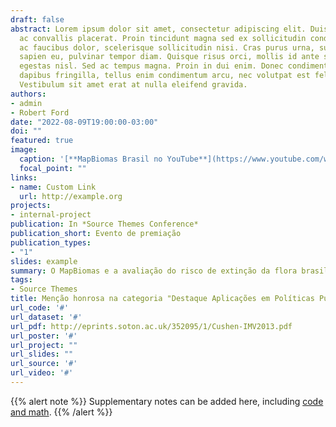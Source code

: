 ```yaml
---
draft: false
abstract: Lorem ipsum dolor sit amet, consectetur adipiscing elit. Duis posuere tellus
  ac convallis placerat. Proin tincidunt magna sed ex sollicitudin condimentum. Sed
  ac faucibus dolor, scelerisque sollicitudin nisi. Cras purus urna, suscipit quis
  sapien eu, pulvinar tempor diam. Quisque risus orci, mollis id ante sit amet, gravida
  egestas nisl. Sed ac tempus magna. Proin in dui enim. Donec condimentum, sem id
  dapibus fringilla, tellus enim condimentum arcu, nec volutpat est felis vel metus.
  Vestibulum sit amet erat at nulla eleifend gravida.
authors:
- admin
- Robert Ford
date: "2022-08-09T19:00:00-03:00"
doi: ""
featured: true
image:
  caption: '[**MapBiomas Brasil no YouTube**](https://www.youtube.com/watch?v=Te4FLR2k-bo)'
  focal_point: ""
links:
- name: Custom Link
  url: http://example.org
projects:
- internal-project
publication: In *Source Themes Conference*
publication_short: Evento de premiação
publication_types:
- "1"
slides: example
summary: O MapBiomas e a avaliação do risco de extinção da flora brasileira.
tags:
- Source Themes
title: Menção honrosa na categoria "Destaque Aplicações em Políticas Públicas" na 4ª Edição do Prêmio MapBiomas (2022)
url_code: '#'
url_dataset: '#'
url_pdf: http://eprints.soton.ac.uk/352095/1/Cushen-IMV2013.pdf
url_poster: '#'
url_project: ""
url_slides: ""
url_source: '#'
url_video: '#'
---
```


{{% alert note %}}
Supplementary notes can be added here, including [code and math](https://sourcethemes.com/academic/docs/writing-markdown-latex/).
{{% /alert %}}
